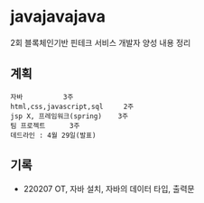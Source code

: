# javajavajava
2회 블록체인기반 핀테크 서비스 개발자 양성 내용 정리

## 계획
	자바 			3주
	html,css,javascript,sql 	2주
	jsp X, 프레임워크(spring) 	3주
	팀 프로젝트		3주
	데드라인 : 4월 29일(발표)

## 기록
- 220207 OT, 자바 설치, 자바의 데이터 타입, 출력문 
